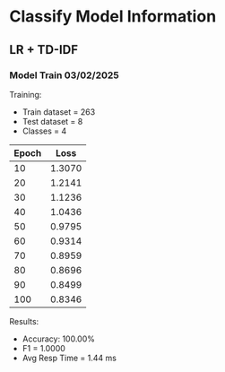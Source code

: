 # Classify Model Information
## LR + TD-IDF
### Model Train 03/02/2025
Training:
- Train dataset = 263
- Test dataset = 8
- Classes = 4

| Epoch |  Loss  |
|-------|--------|
| 10    | 1.3070 |
| 20    | 1.2141 |
| 30    | 1.1236 |
| 40    | 1.0436 |
| 50    | 0.9795 |
| 60    | 0.9314 |
| 70    | 0.8959 |
| 80    | 0.8696 |
| 90    | 0.8499 |
| 100   | 0.8346 |

Results:
- Accuracy: 100.00%
- F1 = 1.0000
- Avg Resp Time = 1.44 ms